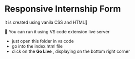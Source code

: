 # Responsive Internship Form

it is created using vanila CSS and HTML👀

🚀 You can run it using VS code extension live server 
- just open this folder in vs code 
- go into the index.html file
- click on the **Go Live** , displaying on the bottom right corner 